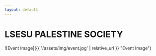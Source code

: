 ```yaml
---
layout: default
---
```


# LSESU PALESTINE SOCIETY

![Event Image]({{ '/assets/img/event.jpg' | relative_url }} "Event Image")


